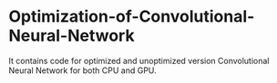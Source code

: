 # Optimization-of-Convolutional-Neural-Network
It contains code for optimized and unoptimized version Convolutional Neural Network for both CPU and GPU.
